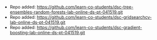 
- Repo added: https://github.com/learn-co-students/dsc-tree-ensembles-random-forests-lab-online-ds-pt-041519.git
- Repo added: https://github.com/learn-co-students/dsc-gridsearchcv-lab-online-ds-pt-041519.git
- Repo added: https://github.com/learn-co-students/dsc-gradient-boosting-lab-online-ds-pt-041519.git